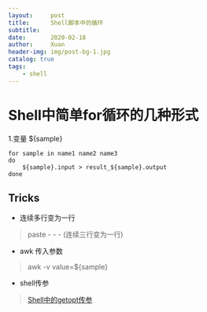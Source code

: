 ```yaml
---
layout:     post
title:      Shell脚本中的循环
subtitle:   
date:       2020-02-18
author:     Xuan
header-img: img/post-bg-1.jpg
catalog: true
tags:
    - shell
---
```


# Shell中简单for循环的几种形式

1.变量 ${sample}
```
for sample in name1 name2 name3
do
	${sample}.input > result_${sample}.output
done
```

## Tricks

- 连续多行变为一行
> paste - - - (连续三行变为一行)

- awk 传入参数
> awk -v value=${sample}

- shell传参
> [Shell中的getopt传参](https://github.com/Ming-Lian/Bioinformatics-skills/blob/master/%E5%9C%A8Perl%E3%80%81Shell%E5%92%8CPython%E4%B8%AD%E4%BC%A0%E5%8F%82%E4%B8%8E%E8%BE%93%E5%87%BA%E5%B8%AE%E5%8A%A9%E6%96%87%E6%A1%A3.md#shell)